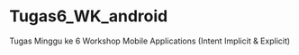 # Tugas6_WK_android
Tugas Minggu ke 6 Workshop Mobile Applications (Intent Implicit &amp; Explicit)
